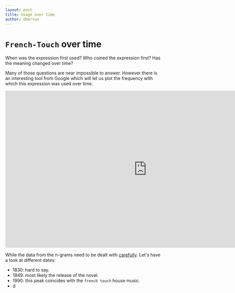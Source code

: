 ```yaml
---
layout: post
title: Usage over time
author: Oberron
---
```


# `French-Touch` over time
When was the expression first used?
Who coined the expression first? Has the meaning changed over time?

Many of those questions are near impossible to answer. However there is an interesting tool from Google which will let us plot the frequency with which this expression was used over time.

<iframe name="ngram_chart" src="https://books.google.com/ngrams/interactive_chart?content=french+touch&case_insensitive=on&year_start=1800&year_end=2008&corpus=15&smoothing=3&share=&direct_url=t4%3B%2Cfrench%20touch%3B%2Cc0%3B%2Cs0%3B%3BFrench%20touch%3B%2Cc0%3B%3BFrench%20Touch%3B%2Cc0%3B%3BFRENCH%20TOUCH%3B%2Cc0" width=900 height=500 marginwidth=0 marginheight=0 hspace=0 vspace=0 frameborder=0 scrolling=no></iframe>

While the data from the n-grams need to be dealt with [carefully](http://www.wired.com/2015/10/pitfalls-of-studying-language-with-google-ngram/). Let's have a look at different dates:

* 1830: hard to say.
* 1949: most likely the release of the novel.
* 1990: this peak coincides with the `french touch` house music.
* d